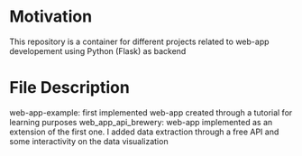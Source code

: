 # Motivation
This repository is a container for different projects related to web-app developement using Python (Flask) as backend 

# File Description
web-app-example: first implemented web-app created through a tutorial for learning purposes
web_app_api_brewery: web-app implemented as an extension of the first one. I added data extraction through a free API and some interactivity on the data visualization